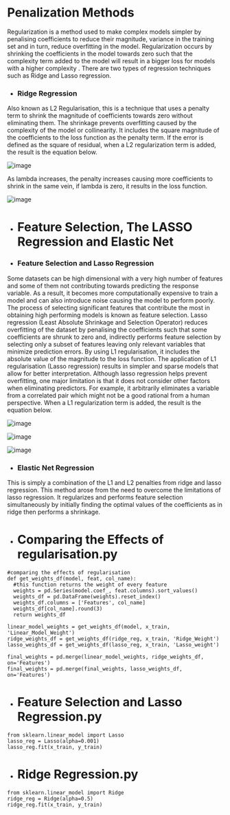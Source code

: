 
# Penalization Methods
Regularization is a method used to make complex models simpler by penalising coefficients to reduce their magnitude, variance in the training set and in turn, reduce overfitting in the model. Regularization occurs by shrinking the coefficients in the model towards zero such that the complexity term added to the model will result in a bigger loss for models with a higher complexity . There are two types of regression techniques such as Ridge and Lasso regression.

- ### Ridge Regression

Also known as L2 Regularisation, this is a technique that uses a penalty term to shrink the magnitude of coefficients towards zero without eliminating them. The shrinkage prevents overfitting caused by the complexity of the model or  collinearity. It includes the square magnitude of the coefficients to the loss function as the penalty term.  If the error is defined as the square of residual, when a L2 regularization term is added, the  result is the equation below.

![image](https://user-images.githubusercontent.com/93423367/204123721-dbc68685-38fc-4276-8237-17d648f086ba.png)


As lambda increases, the penalty increases causing more coefficients to shrink in the same vein, if lambda is zero, it results in the loss function.

![image](https://user-images.githubusercontent.com/93423367/204123730-0c51dd27-2434-4a2c-b6c4-2adec43cd262.png)


- # Feature Selection, The LASSO Regression and Elastic Net

- ### Feature Selection and Lasso Regression
Some datasets can be high dimensional with a very high number of features and some of them not contributing towards predicting the response variable. As a result, it becomes more computationally expensive to train a model and can also introduce noise causing the model to perform poorly. The process of selecting significant features that contribute the most in obtaining high performing models is known as feature selection. Lasso regression (Least Absolute Shrinkage and Selection Operator) reduces overfitting of the dataset by penalising the coefficients such that some coefficients are shrunk to zero and, indirectly performs feature selection by selecting only a subset of features leaving only relevant variables that minimize prediction errors. By using L1 regularisation, it includes the absolute value of the magnitude to the loss function. The application of L1 regularisation (Lasso regression)  results in simpler and sparse models that allow for better interpretation. Although lasso regression helps prevent overfitting, one major limitation is that it does not consider other factors when eliminating predictors. For example, it arbitrarily  eliminates a variable from a correlated pair which might not be a good rational from a human perspective. When a L1 regularization term is added, the  result is the equation below.

![image](https://user-images.githubusercontent.com/93423367/204123769-6ff47542-0dbc-4e38-8b3c-c4aca64bf3ee.png)

![image](https://user-images.githubusercontent.com/93423367/204123771-ab6fde6f-ec1b-415c-8ff7-bcdc8e6fb855.png)


![image](https://user-images.githubusercontent.com/93423367/204123775-8adf34e2-c55d-4810-892e-66881987cfba.png)


- ### Elastic Net Regression
This is simply a combination of the L1 and L2 penalties from ridge and lasso regression. This method arose from the need to overcome the limitations of lasso regression. It regularizes and performs feature selection simultaneously by initially finding the optimal values of the coefficients as in ridge then performs a shrinkage.


- # Comparing the Effects of regularisation.py
```
#comparing the effects of regularisation
def get_weights_df(model, feat, col_name):
  #this function returns the weight of every feature
  weights = pd.Series(model.coef_, feat.columns).sort_values()
  weights_df = pd.DataFrame(weights).reset_index()
  weights_df.columns = ['Features', col_name]
  weights_df[col_name].round(3)
  return weights_df

linear_model_weights = get_weights_df(model, x_train, 'Linear_Model_Weight')
ridge_weights_df = get_weights_df(ridge_reg, x_train, 'Ridge_Weight')
lasso_weights_df = get_weights_df(lasso_reg, x_train, 'Lasso_weight')

final_weights = pd.merge(linear_model_weights, ridge_weights_df, on='Features')
final_weights = pd.merge(final_weights, lasso_weights_df, on='Features')
```
- # Feature Selection and Lasso Regression.py
```
from sklearn.linear_model import Lasso
lasso_reg = Lasso(alpha=0.001)
lasso_reg.fit(x_train, y_train)
```
- # Ridge Regression.py
```
from sklearn.linear_model import Ridge
ridge_reg = Ridge(alpha=0.5)
ridge_reg.fit(x_train, y_train)
```



